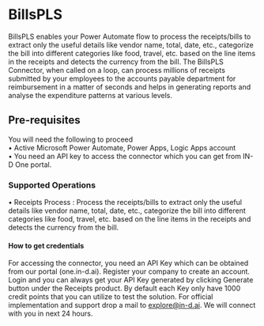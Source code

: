 # BillsPLS

BillsPLS enables your Power Automate flow to process the receipts/bills to extract only the useful details like vendor name, total, date, etc., categorize the bill into different categories like food, travel, etc. based on the line items in the receipts and detects
the currency from the bill. The BillsPLS Connector, when called on a loop, can process millions of receipts submitted by your employees to the accounts payable department for reimbursement in a matter of seconds and helps in generating reports and analyse the
expenditure patterns at various levels.

## Pre-requisites

You will need the following to proceed</br>
• Active Microsoft Power Automate, Power Apps, Logic Apps account</br>
• You need an API key to access the connector which you can get from IN-D One portal.

### Supported Operations

• Receipts Process : Process the receipts/bills to extract only the useful details like vendor name, total, date, etc., categorize the bill into different categories like food, travel, etc. based on the line items in the receipts and detects the currency from the bill.

#### How to get credentials

For accessing the connector, you need an API Key which can be obtained from our portal (one.in-d.ai). Register your company to create an account. Login and you can always get your API Key generated by clicking Generate button under the Receipts product. By default each Key only have 1000 credit points that you can utilize to test the solution. For official implementation and support drop a mail to explore@in-d.ai. We will connect with you in next 24 hours.
